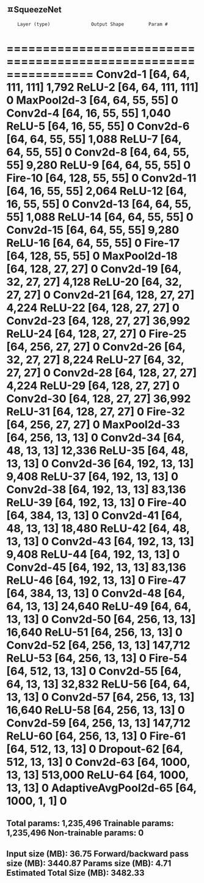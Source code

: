 ㅍSqueezeNet
----------------------------------------------------------------
        Layer (type)               Output Shape         Param #
================================================================
            Conv2d-1         [64, 64, 111, 111]           1,792
              ReLU-2         [64, 64, 111, 111]               0
         MaxPool2d-3           [64, 64, 55, 55]               0
            Conv2d-4           [64, 16, 55, 55]           1,040
              ReLU-5           [64, 16, 55, 55]               0
            Conv2d-6           [64, 64, 55, 55]           1,088
              ReLU-7           [64, 64, 55, 55]               0
            Conv2d-8           [64, 64, 55, 55]           9,280
              ReLU-9           [64, 64, 55, 55]               0
             Fire-10          [64, 128, 55, 55]               0
           Conv2d-11           [64, 16, 55, 55]           2,064
             ReLU-12           [64, 16, 55, 55]               0
           Conv2d-13           [64, 64, 55, 55]           1,088
             ReLU-14           [64, 64, 55, 55]               0
           Conv2d-15           [64, 64, 55, 55]           9,280
             ReLU-16           [64, 64, 55, 55]               0
             Fire-17          [64, 128, 55, 55]               0
        MaxPool2d-18          [64, 128, 27, 27]               0
           Conv2d-19           [64, 32, 27, 27]           4,128
             ReLU-20           [64, 32, 27, 27]               0
           Conv2d-21          [64, 128, 27, 27]           4,224
             ReLU-22          [64, 128, 27, 27]               0
           Conv2d-23          [64, 128, 27, 27]          36,992
             ReLU-24          [64, 128, 27, 27]               0
             Fire-25          [64, 256, 27, 27]               0
           Conv2d-26           [64, 32, 27, 27]           8,224
             ReLU-27           [64, 32, 27, 27]               0
           Conv2d-28          [64, 128, 27, 27]           4,224
             ReLU-29          [64, 128, 27, 27]               0
           Conv2d-30          [64, 128, 27, 27]          36,992
             ReLU-31          [64, 128, 27, 27]               0
             Fire-32          [64, 256, 27, 27]               0
        MaxPool2d-33          [64, 256, 13, 13]               0
           Conv2d-34           [64, 48, 13, 13]          12,336
             ReLU-35           [64, 48, 13, 13]               0
           Conv2d-36          [64, 192, 13, 13]           9,408
             ReLU-37          [64, 192, 13, 13]               0
           Conv2d-38          [64, 192, 13, 13]          83,136
             ReLU-39          [64, 192, 13, 13]               0
             Fire-40          [64, 384, 13, 13]               0
           Conv2d-41           [64, 48, 13, 13]          18,480
             ReLU-42           [64, 48, 13, 13]               0
           Conv2d-43          [64, 192, 13, 13]           9,408
             ReLU-44          [64, 192, 13, 13]               0
           Conv2d-45          [64, 192, 13, 13]          83,136
             ReLU-46          [64, 192, 13, 13]               0
             Fire-47          [64, 384, 13, 13]               0
           Conv2d-48           [64, 64, 13, 13]          24,640
             ReLU-49           [64, 64, 13, 13]               0
           Conv2d-50          [64, 256, 13, 13]          16,640
             ReLU-51          [64, 256, 13, 13]               0
           Conv2d-52          [64, 256, 13, 13]         147,712
             ReLU-53          [64, 256, 13, 13]               0
             Fire-54          [64, 512, 13, 13]               0
           Conv2d-55           [64, 64, 13, 13]          32,832
             ReLU-56           [64, 64, 13, 13]               0
           Conv2d-57          [64, 256, 13, 13]          16,640
             ReLU-58          [64, 256, 13, 13]               0
           Conv2d-59          [64, 256, 13, 13]         147,712
             ReLU-60          [64, 256, 13, 13]               0
             Fire-61          [64, 512, 13, 13]               0
          Dropout-62          [64, 512, 13, 13]               0
           Conv2d-63         [64, 1000, 13, 13]         513,000
             ReLU-64         [64, 1000, 13, 13]               0
AdaptiveAvgPool2d-65           [64, 1000, 1, 1]               0
================================================================
Total params: 1,235,496
Trainable params: 1,235,496
Non-trainable params: 0
----------------------------------------------------------------
Input size (MB): 36.75
Forward/backward pass size (MB): 3440.87
Params size (MB): 4.71
Estimated Total Size (MB): 3482.33
----------------------------------------------------------------
